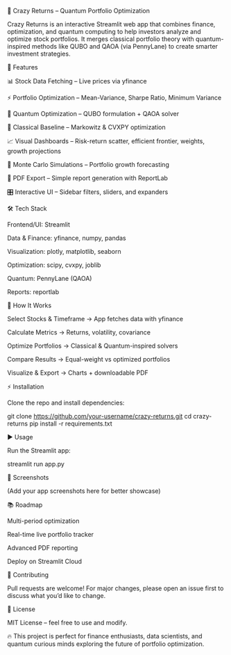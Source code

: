 💠 Crazy Returns – Quantum Portfolio Optimization

Crazy Returns is an interactive Streamlit web app that combines finance, optimization, and quantum computing to help investors analyze and optimize stock portfolios. It merges classical portfolio theory with quantum-inspired methods like QUBO and QAOA (via PennyLane) to create smarter investment strategies.

🚀 Features

📊 Stock Data Fetching – Live prices via yfinance

⚡ Portfolio Optimization – Mean-Variance, Sharpe Ratio, Minimum Variance

🧠 Quantum Optimization – QUBO formulation + QAOA solver

🎯 Classical Baseline – Markowitz & CVXPY optimization

📈 Visual Dashboards – Risk-return scatter, efficient frontier, weights, growth projections

🔮 Monte Carlo Simulations – Portfolio growth forecasting

📝 PDF Export – Simple report generation with ReportLab

🎛️ Interactive UI – Sidebar filters, sliders, and expanders

🛠️ Tech Stack

Frontend/UI: Streamlit

Data & Finance: yfinance, numpy, pandas

Visualization: plotly, matplotlib, seaborn

Optimization: scipy, cvxpy, joblib

Quantum: PennyLane
 (QAOA)

Reports: reportlab

📌 How It Works

Select Stocks & Timeframe → App fetches data with yfinance

Calculate Metrics → Returns, volatility, covariance

Optimize Portfolios → Classical & Quantum-inspired solvers

Compare Results → Equal-weight vs optimized portfolios

Visualize & Export → Charts + downloadable PDF

⚡ Installation

Clone the repo and install dependencies:

git clone https://github.com/your-username/crazy-returns.git
cd crazy-returns
pip install -r requirements.txt

▶️ Usage

Run the Streamlit app:

streamlit run app.py

📸 Screenshots

(Add your app screenshots here for better showcase)

📚 Roadmap

 Multi-period optimization

 Real-time live portfolio tracker

 Advanced PDF reporting

 Deploy on Streamlit Cloud

🤝 Contributing

Pull requests are welcome! For major changes, please open an issue first to discuss what you’d like to change.

📜 License

MIT License – feel free to use and modify.

🔥 This project is perfect for finance enthusiasts, data scientists, and quantum curious minds exploring the future of portfolio optimization.
